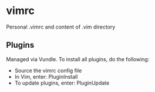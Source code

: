 # vimrc

Personal .vimrc and content of .vim directory

## Plugins
Managed via Vundle. To install all plugins, do the following:
* Source the vimrc config file
* In Vim, enter: PluginInstall
* To update plugins, enter: PluginUpdate
